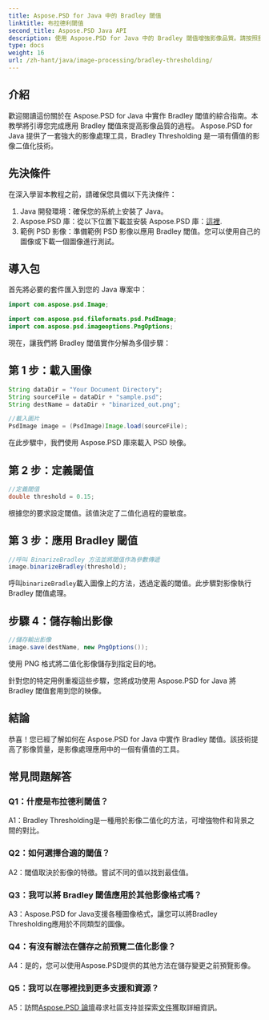 ```yaml
---
title: Aspose.PSD for Java 中的 Bradley 閾值
linktitle: 布拉德利閾值
second_title: Aspose.PSD Java API
description: 使用 Aspose.PSD for Java 中的 Bradley 閾值增強影像品質。請按照我們的逐步指南進行有效的影像二值化。
type: docs
weight: 16
url: /zh-hant/java/image-processing/bradley-thresholding/
---
```

## 介紹

歡迎閱讀這份關於在 Aspose.PSD for Java 中實作 Bradley 閾值的綜合指南。本教學將引導您完成應用 Bradley 閾值來提高影像品質的過程。 Aspose.PSD for Java 提供了一套強大的影像處理工具，Bradley Thresholding 是一項有價值的影像二值化技術。

## 先決條件

在深入學習本教程之前，請確保您具備以下先決條件：

1. Java 開發環境：確保您的系統上安裝了 Java。
2.  Aspose.PSD 庫：從以下位置下載並安裝 Aspose.PSD 庫：[這裡](https://releases.aspose.com/psd/java/).
3. 範例 PSD 影像：準備範例 PSD 影像以應用 Bradley 閾值。您可以使用自己的圖像或下載一個圖像進行測試。

## 導入包

首先將必要的套件匯入到您的 Java 專案中：

```java
import com.aspose.psd.Image;

import com.aspose.psd.fileformats.psd.PsdImage;
import com.aspose.psd.imageoptions.PngOptions;
```

現在，讓我們將 Bradley 閾值實作分解為多個步驟：

## 第 1 步：載入圖像

```java
String dataDir = "Your Document Directory";
String sourceFile = dataDir + "sample.psd";
String destName = dataDir + "binarized_out.png";

//載入圖片
PsdImage image = (PsdImage)Image.load(sourceFile);
```

在此步驟中，我們使用 Aspose.PSD 庫來載入 PSD 映像。

## 第 2 步：定義閾值

```java
//定義閾值
double threshold = 0.15;
```

根據您的要求設定閾值。該值決定了二值化過程的靈敏度。

## 第 3 步：應用 Bradley 閾值

```java
//呼叫 BinarizeBradley 方法並將閾值作為參數傳遞
image.binarizeBradley(threshold);
```

呼叫`binarizeBradley`載入圖像上的方法，透過定義的閾值。此步驟對影像執行 Bradley 閾值處理。

## 步驟 4：儲存輸出影像

```java
//儲存輸出影像
image.save(destName, new PngOptions());
```

使用 PNG 格式將二值化影像儲存到指定目的地。

針對您的特定用例重複這些步驟，您將成功使用 Aspose.PSD for Java 將 Bradley 閾值套用到您的映像。

## 結論

恭喜！您已經了解如何在 Aspose.PSD for Java 中實作 Bradley 閾值。該技術提高了影像質量，是影像處理應用中的一個有價值的工具。

## 常見問題解答

### Q1：什麼是布拉德利閾值？

A1：Bradley Thresholding是一種用於影像二值化的方法，可增強物件和背景之間的對比。

### Q2：如何選擇合適的閾值？

A2：閾值取決於影像的特徵。嘗試不同的值以找到最佳值。

### Q3：我可以將 Bradley 閾值應用於其他影像格式嗎？

A3：Aspose.PSD for Java支援各種圖像格式，讓您可以將Bradley Thresholding應用於不同類型的圖像。

### Q4：有沒有辦法在儲存之前預覽二值化影像？

A4：是的，您可以使用Aspose.PSD提供的其他方法在儲存變更之前預覽影像。

### Q5：我可以在哪裡找到更多支援和資源？

 A5：訪問[Aspose.PSD 論壇](https://forum.aspose.com/c/psd/34)尋求社區支持並探索[文件](https://reference.aspose.com/psd/java/)獲取詳細資訊。